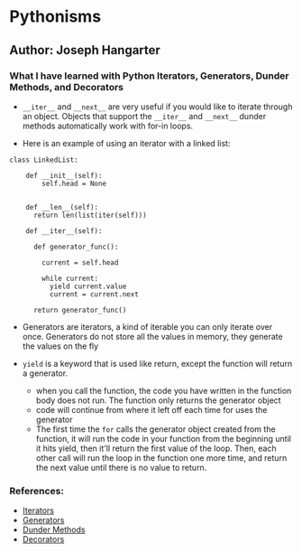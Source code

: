 # Pythonisms

## Author: Joseph Hangarter

### What I have learned with Python Iterators, Generators, Dunder Methods, and Decorators

* `__iter__` and `__next__` are very useful if you would like to iterate through an object. Objects that support the `__iter__` and `__next__` dunder methods automatically work with for-in loops.

* Here is an example of using an iterator with a linked list:
```
class LinkedList:

    def __init__(self):
        self.head = None


    def __len__(self):
      return len(list(iter(self)))

    def __iter__(self):

      def generator_func():

        current = self.head

        while current:
          yield current.value
          current = current.next

      return generator_func()
``` 
* Generators are iterators, a kind of iterable you can only iterate over once. Generators do not store all the values in memory, they generate the values on the fly

* `yield` is a keyword that is used like return, except the function will return a generator.
    * when you call the function, the code you have written in the function body does not run. The function only returns the generator object
    * code will continue from where it left off each time for uses the generator
    * The first time the `for` calls the generator object created from the function, it will run the code in your function from the beginning until it hits yield, then it'll return the first value of the loop. Then, each other call will run the loop in the function one more time, and return the next value until there is no value to return.


### References:
* [Iterators](https://dbader.org/blog/python-iterators)
* [Generators](https://dbader.org/blog/python-generators)
* [Dunder Methods](https://dbader.org/blog/python-dunder-methods)
* [Decorators](https://realpython.com/primer-on-python-decorators/)
